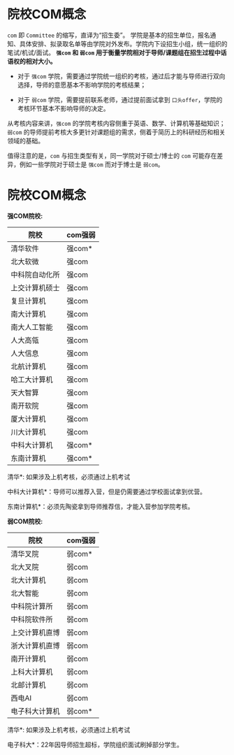 # 院校COM概念

`com` 即 `Committee` 的缩写，直译为“招生委”。
学院是基本的招生单位，报名通知、具体安排、拟录取名单等由学院对外发布。学院内下设招生小组，统一组织的笔试/机试/面试。
**`强com` 和 `弱com` 用于衡量学院相对于导师/课题组在招生过程中话语权的相对大小。**

- 对于 `强com` 学院，需要通过学院统一组织的考核，通过后才能与导师进行双向选择，导师的意愿基本不影响学院的考核结果；

- 对于 `弱com` 学院，需要提前联系老师，通过提前面试拿到 `口头offer`，学院的考核环节基本不影响导师的决定。

从考核内容来讲，`强com` 的学院考核内容侧重于英语、数学、计算机等基础知识；`弱com` 的导师提前考核大多更针对课题组的需求，侧着于简历上的科研经历和相关领域的基础。

值得注意的是，`com` 与招生类型有关，同一学院对于硕士/博士的 `com` 可能存在差异，例如一些学院对于硕士是 `强com` 而对于博士是 `弱com`。

# 院校COM概念

**强COM院校:**

| 院校           | com强弱 |
| -------------- | ------- |
| 清华软件       | 强com*  |
| 北大软微       | 强com   |
| 中科院自动化所 | 强com   |
| 上交计算机硕士 | 强com   |
| 复旦计算机     | 强com   |
| 南大计算机     | 强com   |
| 南大人工智能   | 强com   |
| 人大高瓴       | 强com   |
| 人大信息       | 强com   |
| 北航计算机     | 强com   |
| 哈工大计算机   | 强com   |
| 天大智算       | 强com   |
| 南开软院       | 强com   |
| 厦大计算机     | 强com   |
| 川大计算机     | 强com   |
| 中科大计算机   | 强com*  |
| 东南计算机     | 强com*  |

清华*: 如果涉及上机考核，必须通过上机考试

中科大计算机*：导师可以推荐入营，但是仍需要通过学校面试拿到优营。

东南计算机*：必须先陶瓷拿到导师推荐信，才能入营参加学院考核。

**弱COM院校:**

| 院校           | com强弱 |
| -------------- | ------- |
| 清华叉院       | 弱com*  |
| 北大叉院       | 弱com   |
| 北大计算机     | 弱com   |
| 北大智能       | 弱com   |
| 中科院计算所   | 弱com   |
| 中科院软件所   | 弱com   |
| 上交计算机直博 | 弱com   |
| 浙大计算机直博 | 弱com   |
| 南开计算机     | 弱com   |
| 上科大计算机   | 弱com   |
| 北邮计算机     | 弱com   |
| 西电AI         | 弱com   |
| 电子科大计算机 | 弱com*  |

清华*: 如果涉及上机考核，必须通过上机考试

电子科大*：22年因导师招生超标，学院组织面试刷掉部分学生。
